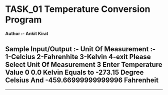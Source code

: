 # TASK_01 Temperature Conversion Program
<p><b> Author :- Ankit Kirat </b></p>


<b>Sample Input/Output :- </b>
<t>Unit Of Measurement :-
         1-Celcius
         2-Fahrenhite
         3-Kelvin
         4-exit
Please Select Unit Of Measurement
3
Enter Temperature Value
0
0.0 Kelvin  Equals to -273.15 Degree Celsius And -459.66999999999996 Fahrenheit
----------------------------------------------------------------------------
----------------------------------------------------------------------------
</t>